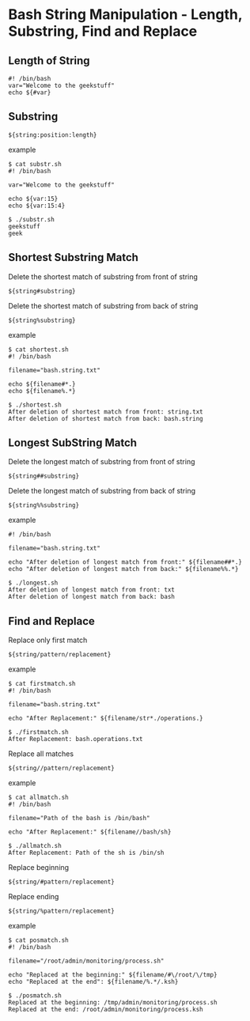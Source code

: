 # Bash String Manipulation - Length, Substring, Find and Replace

## Length of String

```
#! /bin/bash
var="Welcome to the geekstuff"
echo ${#var}
```

## Substring
```
${string:position:length}
```
example
```
$ cat substr.sh
#! /bin/bash

var="Welcome to the geekstuff"

echo ${var:15}
echo ${var:15:4}

$ ./substr.sh
geekstuff
geek
```

## Shortest Substring Match
Delete the shortest match of substring from front of string
```
${string#substring}
```
Delete the shortest match of substring from back of string
```
${string%substring}
```
example 
```
$ cat shortest.sh
#! /bin/bash

filename="bash.string.txt"

echo ${filename#*.}
echo ${filename%.*}

$ ./shortest.sh
After deletion of shortest match from front: string.txt
After deletion of shortest match from back: bash.string
```
## Longest SubString Match
Delete the longest match of substring from front of string
```
${string##substring}
```
Delete the longest match of substring from back of string
```
${string%%substring}
```
example 
```
#! /bin/bash

filename="bash.string.txt"

echo "After deletion of longest match from front:" ${filename##*.}
echo "After deletion of longest match from back:" ${filename%%.*}

$ ./longest.sh
After deletion of longest match from front: txt
After deletion of longest match from back: bash
```

## Find and Replace
Replace only first match
```
${string/pattern/replacement}
```
example 
```
$ cat firstmatch.sh
#! /bin/bash

filename="bash.string.txt"

echo "After Replacement:" ${filename/str*./operations.}

$ ./firstmatch.sh
After Replacement: bash.operations.txt
```
Replace all matches
```
${string//pattern/replacement}
```
example
```
$ cat allmatch.sh
#! /bin/bash

filename="Path of the bash is /bin/bash"

echo "After Replacement:" ${filename//bash/sh}

$ ./allmatch.sh
After Replacement: Path of the sh is /bin/sh
```
Replace beginning
```
${string/#pattern/replacement}
```
Replace ending
```
${string/%pattern/replacement}
```
example
```
$ cat posmatch.sh
#! /bin/bash

filename="/root/admin/monitoring/process.sh"

echo "Replaced at the beginning:" ${filename/#\/root/\/tmp}
echo "Replaced at the end": ${filename/%.*/.ksh}

$ ./posmatch.sh
Replaced at the beginning: /tmp/admin/monitoring/process.sh
Replaced at the end: /root/admin/monitoring/process.ksh
```
